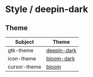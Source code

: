 

# Style / deepin-dark



## Theme

| Subject | Theme |
| --- | --- |
| gtk-theme | [deepin-dark](https://github.com/linuxdeepin/deepin-gtk-theme) |
| icon-theme | [bloom-dark](https://github.com/linuxdeepin/deepin-icon-theme) |
| cursor-theme | [bloom](https://github.com/linuxdeepin/deepin-icon-theme) |
